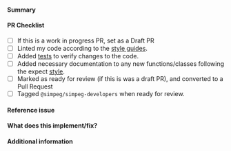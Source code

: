 <!-- 
Thanks for contributing a pull request to SimPEG!
Remember to use a personal fork of SimPEG to propose changes.

Check out the stages of a pull request at
https://docs.simpeg.xyz/content/getting_started/contributing/pull-requests.html

Note that we are a team of volunteers and we appreciate your
patience during the review process.

Again, thanks for contributing!

Feel free to remove lines from this template that do not apply to you pull request.
-->

#### Summary
<!-- Add a summary of this Pull Request -->

#### PR Checklist
* [ ] If this is a work in progress PR, set as a Draft PR
* [ ] Linted my code according to the [style guides](https://docs.simpeg.xyz/latest/content/getting_started/contributing/code-style.html).
* [ ] Added [tests](https://docs.simpeg.xyz/latest/content/getting_started/contributing/testing.html) to verify changes to the code.
* [ ] Added necessary documentation to any new functions/classes following the
      expect [style](https://docs.simpeg.xyz/latest/content/getting_started/contributing/documentation.html).
* [ ] Marked as ready for review (if this is was a draft PR), and converted 
      to a Pull Request
* [ ] Tagged ``@simpeg/simpeg-developers`` when ready for review.

#### Reference issue
<!--Example: write "Closes #NNNN" to automatically close that issue on merge.-->

#### What does this implement/fix?
<!--Please explain your changes.-->

#### Additional information
<!--Any additional information you think is important.-->


<!--
Once all tests pass and the code has been reviewed and approved, it will be merged into main
-->